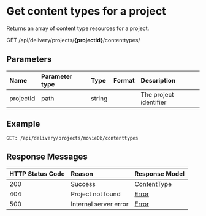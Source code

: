 # Get content types for a project

Returns an array of content type resources for a project.

<span class="label label--get">GET</span> /api/delivery/projects/**{projectId}**/contenttypes/

## Parameters

|Name|Parameter type|Type|Format|Description|
|:-|:-|:-|:-|:-|
|projectId|path|string| |The project identifier|

## Example

```http
GET: /api/delivery/projects/movieDb/contenttypes
```

## Response Messages

|HTTP Status Code|Reason|Response Model|
|:-|:-|:-|
|200|Success|[ContentType](/model/content-type.md)|
|404|Project not found|[Error](/key-concepts/errors.md)|
|500|Internal server error|[Error](/key-concepts/errors.md)|
